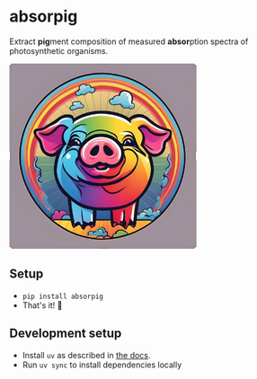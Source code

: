 # absorpig

Extract **pig**ment composition of measured **absor**ption spectra of photosynthetic organisms.

![logo.png](docs/assets/logo.png)


## Setup

- `pip install absorpig`
- That's it! 🙂

## Development setup

- Install `uv` as described in [the docs](https://docs.astral.sh/uv/getting-started/installation/).
- Run `uv sync` to install dependencies locally
